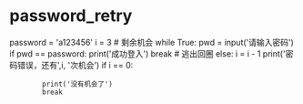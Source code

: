 # password_retry
password = 'a123456'
i = 3 # 剩余机会
while True:
	pwd = input('请输入密码')
	if pwd == password:
		print('成功登入')
		break # 逃出回圈
	else:
		i = i - 1
		print('密码错误，还有',i, '次机会')
		if i == 0:

			print('没有机会了')
			break

		

